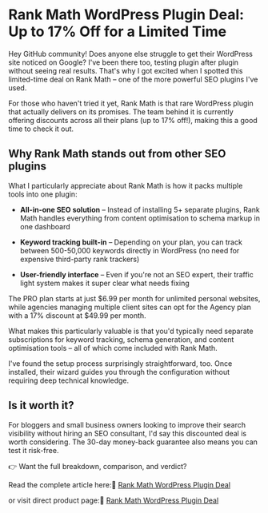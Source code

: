 Rank Math WordPress Plugin Deal: Up to 17% Off for a Limited Time
=================================================================

Hey GitHub community! Does anyone else struggle to get their WordPress site noticed on Google? I've been there too, testing plugin after plugin without seeing real results. That's why I got excited when I spotted this limited-time deal on Rank Math – one of the more powerful SEO plugins I've used.

For those who haven't tried it yet, Rank Math is that rare WordPress plugin that actually delivers on its promises. The team behind it is currently offering discounts across all their plans (up to 17% off!), making this a good time to check it out.

Why Rank Math stands out from other SEO plugins
-----------------------------------------------

What I particularly appreciate about Rank Math is how it packs multiple tools into one plugin:

*   **All-in-one SEO solution** – Instead of installing 5+ separate plugins, Rank Math handles everything from content optimisation to schema markup in one dashboard
    
*   **Keyword tracking built-in** – Depending on your plan, you can track between 500-50,000 keywords directly in WordPress (no need for expensive third-party rank trackers)
    
*   **User-friendly interface** – Even if you're not an SEO expert, their traffic light system makes it super clear what needs fixing
    

The PRO plan starts at just $6.99 per month for unlimited personal websites, while agencies managing multiple client sites can opt for the Agency plan with a 17% discount at $49.99 per month.

What makes this particularly valuable is that you'd typically need separate subscriptions for keyword tracking, schema generation, and content optimisation tools – all of which come included with Rank Math.

I've found the setup process surprisingly straightforward, too. Once installed, their wizard guides you through the configuration without requiring deep technical knowledge.

Is it worth it?
---------------

For bloggers and small business owners looking to improve their search visibility without hiring an SEO consultant, I'd say this discounted deal is worth considering. The 30-day money-back guarantee also means you can test it risk-free.

👉 Want the full breakdown, comparison, and verdict? 

Read the complete article here:🔗 [Rank Math WordPress Plugin Deal](https://wpdealsexpert.com/rank-math-wordpress-plugin-deal/)

or visit direct product page:🔗 [Rank Math WordPress Plugin Deal](https://wpdealsexpert.com/go/rankmath/)
